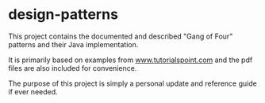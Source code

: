 # design-patterns

This project contains the documented and described "Gang of Four" patterns and their Java implementation.

It is primarily based on examples from www.tutorialspoint.com and the pdf files are also included for convenience.

The purpose of this project is simply a personal update and reference guide if ever needed.
